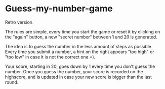 # Guess-my-number-game

Retro version.

The rules are simple, every time you start the game or reset it by clicking on the "again" button, a new "secret number" between 1 and 20 is generated.

The idea is to guess the number in the less amount of steps as possible. Every time you submit a number, a hint on the right appears "too high" or "too low" in case it is not the correct one =).

Your score, starting in 20, goes down by 1 every time you don't guess the number. Once you guess the number, your score is recorded on the highscore, and is updated in case your new score is bigger than the last round.

